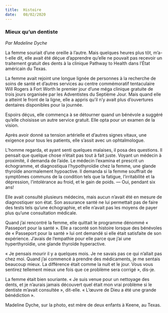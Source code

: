 ```yaml
---
title:  Histoire
date:   08/02/2020
---
```


### Mieux qu’un dentiste

_Par Madeline Dyche_

La femme souriait d’une oreille à l’autre. Mais quelques heures plus tôt, m’a-t-elle dit, elle avait été déçue d’apprendre qu’elle ne pouvait pas recevoir un traitement gratuit des dents à la clinique Pathway to Health dans l’État américain du Texas.

La femme avait rejoint une longue lignée de personnes à la recherche de soins de santé et d’autres services au centre commémoratif tentaculaire Will Rogers à Fort Worth le premier jour d’une méga clinique gratuite de trois jours organisée par les Adventistes du Septième Jour. Mais quand elle a atteint le front de la ligne, elle a appris qu’il n’y avait plus d’ouvertures dentaires disponibles pour la journée.

Espoirs déçus, elle commença à se détourner quand un bénévole a suggéré qu’elle choisisse un autre service gratuit. Elle opta pour un examen de la vision.

Après avoir donné sa tension artérielle et d’autres signes vitaux, une exigence pour tous les patients, elle s’assit avec un ophtalmologue.

L’homme regarda, et ayant senti quelques malaises, il posa des questions. Il pensait que quelque chose n’était pas tout à fait juste. Voyant un médecin à proximité, il demanda de l’aide. Le médecin l’examina et prescrit un échogramme, et diagnostiqua l’hypothyroïdie chez la femme, une glande thyroïde anormalement hypoactive. Il demanda si la femme souffrait de symptômes communs de la condition tels que la fatigue, l’irritabilité et la dépression, l’intolérance au froid, et le gain de poids. — Oui, pendant six ans!

Elle avait consulté plusieurs médecins, mais aucun n’avait été en mesure de diagnostiquer son état. Son assurance santé ne lui permettait pas de faire des tests tels qu’une échographie, et elle n’avait pas les moyens de payer plus qu’une consultation médicale.

Quand j’ai rencontré la femme, elle quittait le programme dénommé « Passeport pour la santé ». Elle a raconté son histoire lorsque des bénévoles de « Passeport pour la santé » lui ont demandé si elle était satisfaite de son expérience. J’avais de l’empathie pour elle parce que j’ai une hyperthyroïdie, une glande thyroïde hyperactive.

« Je pensais mourir il y a quelques mois. Je ne savais pas ce qui n’allait pas chez moi. Quand j’ai commencé à prendre des médicaments, je me sentais beaucoup mieux. La différence était comme la nuit et le jour. Vous vous sentirez tellement mieux une fois que ce problème sera corrigé », dis-je.

La femme était bien souriante. « Je suis venue pour un nettoyage des dents, et je n’aurais jamais découvert quel était mon vrai problème si le dentiste m’avait consultée », dit-elle. « L’œuvre de Dieu a été une grande bénédiction ».

Madeline Dyche, sur la photo, est mère de deux enfants à Keene, au Texas.

